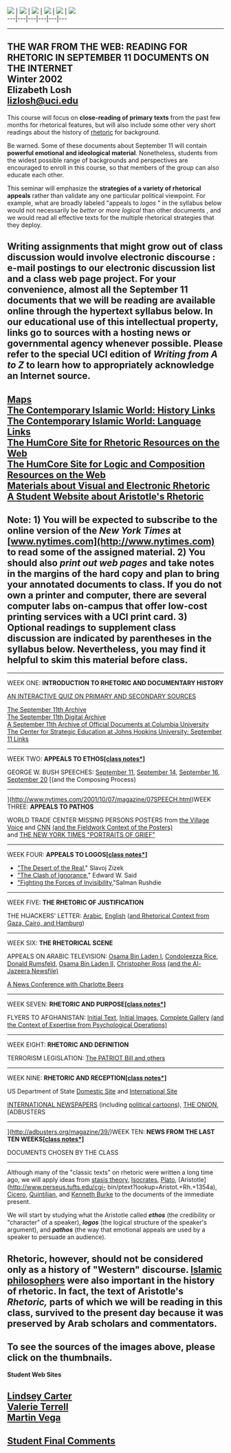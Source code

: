   [![](bushsite.jpg)](http://multimedia.belointeractive.com/attack/bush/) |
[![](alagero_lg.jpg)](http://www.villagevoice.com/issues/0137/trade1.php#flyer)
|  [![](letter.jpg)](http://www.fbi.gov/pressrel/attack/arabic/letter.htm) |
[![](cartoon.jpg)](http://www.editorialcartoons.net/) |
[![](AlJazeera.jpg)](http://news.bbc.co.uk/hi/english/world/monitoring/media_reports/newsid_1579000/1579929.stm)
|  [![](flyer.jpg)](http://www.cnn.com/2001/US/10/18/ret.flyers/)  
---|---|---|---|---|---  
  
* * *

**THE WAR FROM THE WEB: READING FOR RHETORIC IN SEPTEMBER 11 DOCUMENTS ON THE
INTERNET**  
Winter 2002  
Elizabeth Losh  
[lizlosh@uci.edu](mailto:lizlosh@uci.edu)  
---  
This course will focus on **close-reading of primary texts** from the past few
months for rhetorical features, but will also include some other very short
readings about the history of
[rhetoric](http://humanities.byu.edu/rhetoric/silva.htm) for background.

Be warned.  Some of these documents about September 11 will contain **powerful
emotional and ideological material**.   Nonetheless, students from the widest
possible range of backgrounds and perspectives are encouraged to enroll in
this course, so that members of the group can also educate each other.

This seminar will emphasize the **strategies of a variety of rhetorical
appeals** rather than validate any one particular political viewpoint.   For
example, what are broadly labeled "appeals to _logos_ " in the syllabus below
would not necessarily be _better_ or _more logical_ than other documents _,_
and we would read all effective texts for the multiple rhetorical strategies
that they deploy.

Writing assignments that might grow out of class discussion would involve
**electronic discourse** : e-mail postings to our electronic discussion list
and a class web page project.  For your convenience, almost all the September
11 documents that we will be reading are available online through the
hypertext syllabus below.  In our educational use of this intellectual
property, links go to sources with a hosting news or governmental agency
whenever possible.  Please refer to the special UCI edition of _Writing from A
to Z_ to learn how to appropriately acknowledge an Internet source.  
---  
[Maps](http://e3.uci.edu/faculty/losh/syllabi/memaps.html)  
[The Contemporary Islamic World: History
Links](http://e3.uci.edu/faculty/losh/syllabi/arabhistory.html)  
[The Contemporary Islamic World: Language
Links](http://e3.uci.edu/faculty/losh/syllabi/arablanguage.html)  
[The HumCore Site for Rhetoric Resources on the
Web](http://e3.uci.edu/programs/humcore/Lit.html)  
[The HumCore Site for Logic and Composition Resources on the
Web](http://e3.uci.edu/programs/humcore/General.htm)  
[Materials about Visual and Electronic
Rhetoric](http://eee.uci.edu/faculty/losh/syllabi/visualrhetoric.html)  
[A Student Website about Aristotle's
Rhetoric](http://www.otal.umd.edu/~mikej/rhetoric/toc.html)  
---  
Note: 1) You will be expected to subscribe to the online version of the _New
York Times_ at [www.nytimes.com](http://www.nytimes.com) to read some of the
assigned material.  2) You should also _print out web pages_ and take notes in
the margins of the hard copy and plan to bring your annotated documents to
class.   If you do not own a printer and computer, there are several computer
labs on-campus that offer low-cost printing services with a UCI print card.
3) Optional readings to supplement class discussion are indicated by
parentheses in the syllabus below.   Nevertheless, you may find it helpful to
skim this material before class.  
---  
  
* * *

WEEK ONE: **INTRODUCTION TO RHETORIC AND DOCUMENTARY HISTORY**

[AN INTERACTIVE QUIZ ON PRIMARY AND SECONDARY
SOURCES](http://e3.uci.edu/faculty/strenski/research/primquiz.html)

[The September 11th Archive](http://September11.archive.org/)  
[The September 11th Digital Archive](http://911digitalarchive.org/)  
[A September 11th Archive of Official Documents at Columbia
University](http://www.columbia.edu/cu/lweb/indiv/dsc/wtc.html)  
[The Center for Strategic Education at Johns Hopkins University: September 11
Links](http://www.sais-jhu.edu/cse/September11links.htm)

* * *

WEEK TWO: **APPEALS TO ETHOS[[class
notes*]](http://eee.uci.edu/faculty/losh/syllabi/bush.html)**

GEORGE W. BUSH SPEECHES: [September
11](http://www.whitehouse.gov/news/releases/2001/09/20010911-16.html),
[September
14](http://www.whitehouse.gov/news/releases/2001/09/20010914-2.html),
[September
16](http://www.whitehouse.gov/news/releases/2001/09/20010916-2.html),
[September
20](http://www.whitehouse.gov/news/releases/2001/09/20010920-8.html)   [(and
the Composing Process)

* * *

](http://www.nytimes.com/2001/10/07/magazine/07SPEECH.html)WEEK THREE:
**APPEALS TO PATHOS**

WORLD TRADE CENTER MISSING PERSONS POSTERS from [the Village
Voice](http://www.villagevoice.com/issues/0137/trade1.php#flyer) and
[CNN](http://www.cnn.com/SPECIALS/2001/trade.center/gallery/) [(and the
Fieldwork Context of the
Posters)](http://www.anglia.ac.uk/geography/radix/wtc4.html)  
and [THE NEW YORK TIMES "PORTRAITS OF
GRIEF"](http://www.nytimes.com/pages/national/portraits/index.html)  

* * *

  
WEEK FOUR: **APPEALS TO LOGOS[[class
notes*]](http://eee.uci.edu/faculty/losh/syllabi/ELP.html)**

  * ["The Desert of the Real](http://www.inthesetimes.com/issue/25/24/zizek2524.html)," Slavoj Zizek
  * ["The Clash of Ignorance](http://www.thenation.com/doc.mhtml?i=20011022&c=1&s=said)," Edward W. Said
  * ["Fighting the Forces of Invisibility,](http://www.washingtonpost.com/ac2/wp-dyn?pagename=article&node=&contentId=A55876-2001Oct1)"Salman Rushdie

* * *

WEEK FIVE: **THE RHETORIC OF JUSTIFICATION**

THE HIJACKERS' LETTER:
[Arabic](http://www.fbi.gov/pressrel/attack/arabic/letter.htm),
[English](http://more.abcnews.go.com/sections/world/dailynews/attaletter_1.html)
([and Rhetorical Context from Gaza, Cairo, and
Hamburg](http://www.nytimes.com/2001/10/28/magazine/28TERRORIST.html))  

* * *

WEEK SIX: **THE RHETORICAL SCENE**

APPEALS ON ARABIC TELEVISION: [Osama Bin Laden
I](http://www.cbsnews.com/now/story/0,1597,313865-412,00.shtml), [Condoleezza
Rice](http://208.243.114.93/usa/islam/s101601a.htm), [Donald
Rumsfeld](http://www.defenselink.mil/news/Oct2001/t10172001_t1016sd.html),
[Osama Bin Laden
II,](http://news.bbc.co.uk/hi/english/world/monitoring/media_reports/newsid_1636000/1636782.stm)
[Christopher Ross](http://208.243.114.93/usa/islam/s051101.htm) [(and the Al-
Jazeera Newsfile)](http://www.cursor.org/aljazeera.htm)

[A News Conference with Charlotte
Beers](http://208.243.114.93/usa/islam/t111401.htm)  

* * *

WEEK SEVEN: **RHETORIC AND PURPOSE[[class
notes*]](http://eee.uci.edu/faculty/losh/syllabi/osama.html)**

FLYERS TO AFGHANISTAN: [Initial
Text](http://www.cnn.com/2001/US/10/18/ret.flyers/), [Initial
Images](http://www.defenselink.mil/news/Oct2001/g011015-D-6570C.html),
[Complete
Gallery](http://www.centcom.mil/images/Images/Enduring%20Freedom/Leaflets/Default.asp)
[(and the Context of Expertise from Psychological
Operations)](http://www.geocities.com/Pentagon/1012/leaflet2.html)  

* * *

WEEK EIGHT: **RHETORIC AND DEFINITION**

TERRORISM LEGISLATION: [The PATRIOT Bill and
others](http://thomas.loc.gov/home/terrorleg.htm)  

* * *

WEEK NINE: **RHETORIC AND RECEPTION[[class
notes*]](http://eee.uci.edu/faculty/losh/syllabi/media.html)**

US Department of State [Domestic Site](http://www.state.gov/) and
[International Site](http://www.usinfo.state.gov/)

[INTERNATIONAL NEWSPAPERS](http://www.ipl.org/reading/news/) (including
[political cartoons](http://www.arabia.com/cartoonopia/english/)), [THE
ONION](http://www.theonion.com/onion3734/index.html), [ADBUSTERS

* * *

](http://adbusters.org/magazine/39/)WEEK TEN: **NEWS FROM THE LAST TEN
WEEKS[[class
notes*]](http://eee.uci.edu/faculty/losh/syllabi/documents.html)**

DOCUMENTS CHOSEN BY THE CLASS  

* * *

Although many of the "classic texts" on rhetoric were written a long time ago,
we will apply ideas from [stasis
theory](http://www.lcc.gatech.edu/gallery/rhetoric/terms/stasis.html),
[Isocrates](http://www.perseus.tufts.edu/cgi-bin/ptext?lookup=Isoc.+13+1),
[Plato](http://www.perseus.tufts.edu/cgi-bin/ptext?lookup=Plat.+Gorg.+447a),
[Aristotle](http://www.perseus.tufts.edu/cgi-
bin/ptext?lookup=Aristot.+Rh.+1354a),
[Cicero](http://www.utexas.edu/depts/classics/documents/Cic.html),
[Quintilian](http://www.msu.edu/user/lewisbr4/980/quintilian.html), and
[Kenneth
Burke](http://www.sla.purdue.edu/people/engl/dblakesley/burke/default.html) to
the documents of the immediate present.

We will start by studying what the Aristotle called **_ethos_** (the
credibility or "character" of a speaker), **_logos_** (the logical structure
of the speaker's argument), and **_pathos_** (the way that emotional appeals
are used by a speaker to persuade an audience).

Rhetoric, however, should not be considered only as a history of "Western"
discourse.  [Islamic
philosophers](http://www.trincoll.edu/depts/phil/philo/phils/muslim/) were
also important in the history of rhetoric.  In fact, the text of Aristotle's
_Rhetoric,_ parts of which we will be reading in this class, survived to the
present day because it was preserved by Arab scholars and commentators.  
---  
To see the sources of the images above, please click on the thumbnails.  
---  
**Student Web Sites**

[Lindsey Carter](http://eee.uci.edu/faculty/losh/syllabi/carter.html)  
[Valerie Terrell](http://eee.uci.edu/faculty/losh/syllabi/terrell.html)  
[Martin Vega](http://eee.uci.edu/faculty/losh/syllabi/vega.html)  
---  
**[Student Final
Comments](http://eee.uci.edu/faculty/losh/syllabi/comments.html)**  
---

